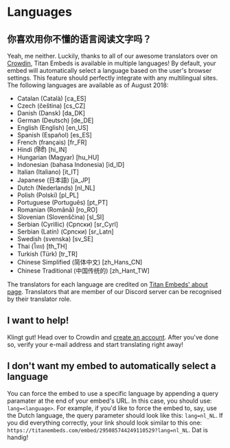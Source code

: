 # Languages
## 你喜欢用你不懂的语言阅读文字吗？
Yeah, me neither. Luckily, thanks to all of our awesome translators over on [Crowdin](http://translate.titanembeds.com/project/titanembeds), Titan Embeds is available in multiple languages! By default, your embed will automatically select a language based on the user's browser settings. This feature should perfectly integrate with any multilingual sites. The following languages are available as of August 2018:

* Catalan (Català) [ca_ES]
* Czech (čeština) [cs_CZ]
* Danish (Dansk) [da_DK]
* German (Deutsch) [de_DE]
* English (English) [en_US]
* Spanish (Español) [es_ES]
* French (français) [fr_FR]
* Hindi (हिंदी) [hi_IN]
* Hungarian (Magyar) [hu_HU]
* Indonesian (bahasa Indonesia) [id_ID]
* Italian (Italiano) [it_IT]
* Japanese (日本語) [ja_JP]
* Dutch (Nederlands) [nl_NL]
* Polish (Polski) [pl_PL]
* Portuguese (Português) [pt_PT]
* Romanian (Română) [ro_RO]
* Slovenian (Slovenščina) [sl_SI]
* Serbian (Cyrillic) (Српски) [sr_Cyrl]
* Serbian (Latin) (Српски) [sr_Latn]
* Swedish (svenska) [sv_SE]
* Thai (ไทย) [th_TH]
* Turkish (Türk) [tr_TR]
* Chinese Simplified (简体中文) [zh_Hans_CN]
* Chinese Traditional (中国传统的) [zh_Hant_TW]

The translators for each language are credited on [Titan Embeds' about page](https://titanembeds.com/about). Translators that are member of our Discord server can be recognised by their translator role.

## I want to help!

Klingt gut! Head over to Crowdin and [create an account](http://translate.titanembeds.com/join). After you've done so, verify your e-mail address and start translating right away!

## I don't want my embed to automatically select a language

You can force the embed to use a specific language by appending a query paramater at the end of your embed's URL. In this case, you should use: ``lang=<language>``. For example, if you'd like to force the embed to, say, use the Dutch language, the query parameter should look like this: ``lang=nl_NL``. If you did everything correctly, your link should look similar to this one: ``https://titanembeds.com/embed/295085744249110529?lang=nl_NL``. Dat is handig!
